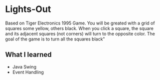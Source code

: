 # Lights-Out
Based on Tiger Electronics 1995 Game.
You will be greated with a grid of squares some yellow, others black.
When you click a square, the square and its adjacent squares (not corners) will turn to the opposite color.
The goal of the game is to turn all the squares black"

## What I learned
* Java Swing
* Event Handling

